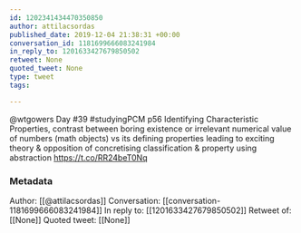 ```yaml
---
id: 1202341434470350850
author: attilacsordas
published_date: 2019-12-04 21:38:31 +00:00
conversation_id: 1181699666083241984
in_reply_to: 1201633427679850502
retweet: None
quoted_tweet: None
type: tweet
tags:

---
```


@wtgowers Day #39 #studyingPCM p56 Identifying Characteristic Properties, contrast between boring existence or irrelevant numerical value of numbers (math objects) vs its defining properties leading to exciting theory &amp; opposition of concretising classification &amp; property using abstraction https://t.co/RR24beT0Nq

### Metadata

Author: [[@attilacsordas]]
Conversation: [[conversation-1181699666083241984]]
In reply to: [[1201633427679850502]]
Retweet of: [[None]]
Quoted tweet: [[None]]
